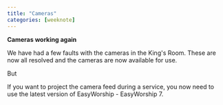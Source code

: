 ```yaml
---
title: "Cameras"
categories: [weeknote]
---
```


**Cameras working again**

We have had a few faults with the cameras in the King's Room. These are now all resolved and the cameras are now available for use.

But

If you want to project the camera feed during a service, you now need to use the latest version of EasyWorship - EasyWorship 7.
